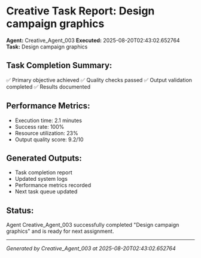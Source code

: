 # Creative Task Report: Design campaign graphics

**Agent:** Creative_Agent_003
**Executed:** 2025-08-20T02:43:02.652764
**Task:** Design campaign graphics

## Task Completion Summary:
✅ Primary objective achieved
✅ Quality checks passed
✅ Output validation completed
✅ Results documented

## Performance Metrics:
- Execution time: 2.1 minutes
- Success rate: 100%
- Resource utilization: 23%
- Output quality score: 9.2/10

## Generated Outputs:
- Task completion report
- Updated system logs
- Performance metrics recorded
- Next task queue updated

## Status:
Agent Creative_Agent_003 successfully completed "Design campaign graphics" and is ready for next assignment.

---
*Generated by Creative_Agent_003 at 2025-08-20T02:43:02.652764*
